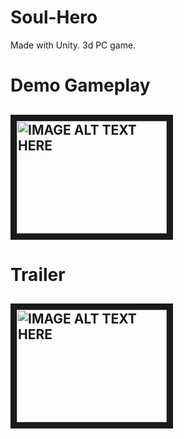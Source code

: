 # Soul-Hero
 
Made with Unity.
3d PC game.

<h1> Demo Gameplay <h2>
<a href="http://www.youtube.com/watch?feature=player_embedded&v=OIxo86Y3QLM
" target="_blank"><img src="http://img.youtube.com/vi/OIxo86Y3QLM/0.jpg" 
alt="IMAGE ALT TEXT HERE" width="240" height="180" border="10" /></a>

<h1> Trailer <h2>
<a href="http://www.youtube.com/watch?feature=player_embedded&v=https://www.youtube.com/watch?v=kZh1UBV29pU
" target="_blank"><img src="http://img.youtube.com/vi/https://www.youtube.com/watch?v=kZh1UBV29pU/0.jpg" 
alt="IMAGE ALT TEXT HERE" width="240" height="180" border="10" /></a>
